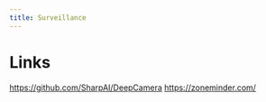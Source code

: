 ```yaml
---
title: Surveillance
---
```


# Links

<https://github.com/SharpAI/DeepCamera>
<https://zoneminder.com/>

